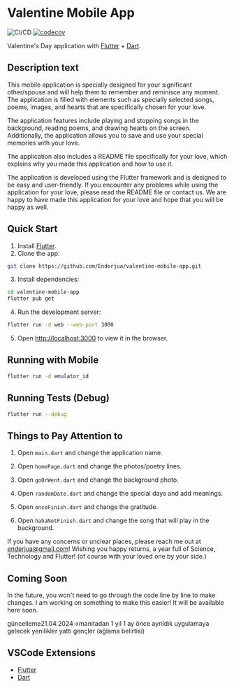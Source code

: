 # Valentine Mobile App

![CI/CD](https://github.com/dominicarrojado/hashtag-interactive-valentines-day-card-app/workflows/CI/CD/badge.svg) [![codecov](https://codecov.io/github/dominicarrojado/hashtag-interactive-valentines-day-card-app/branch/develop/graph/badge.svg?token=V5QRH2QTM4)](https://codecov.io/github/dominicarrojado/hashtag-interactive-valentines-day-card-app)

Valentine's Day application with [Flutter](https://flutter.dev/) + [Dart](https://www.dart.dev/).

## Description text

This mobile application is specially designed for your significant other/spouse and will help them to remember and reminisce any moment. The application is filled with elements such as specially selected songs, poems, images, and hearts that are specifically chosen for your love.

The application features include playing and stopping songs in the background, reading poems, and drawing hearts on the screen. Additionally, the application allows you to save and use your special memories with your love.

The application also includes a README file specifically for your love, which explains why you made this application and how to use it.

The application is developed using the Flutter framework and is designed to be easy and user-friendly. If you encounter any problems while using the application for your love, please read the README file or contact us. We are happy to have made this application for your love and hope that you will be happy as well.

## Quick Start

1. Install [Flutter](https://flutter.dev/).
2. Clone the app:

```bash
git clone https://github.com/Enderjua/valentine-mobile-app.git
```

3. Install dependencies:

```bash
cd valentine-mobile-app
flutter pub get
```

4. Run the development server:

```bash
flutter run -d web --web-port 3000
```

5. Open [http://localhost:3000](http://localhost:3000) to view it in the browser.

## Running with Mobile

```bash
flutter run -d emulator_id
```

## Running Tests (Debug)

```bash
flutter run --debug
```

## Things to Pay Attention to

1. Open `main.dart` and change the application name.

2. Open `homePage.dart` and change the photos/poetry lines.

3. Open `goOrWent.dart` and change the background photo.

4. Open `randomDate.dart` and change the special days and add meanings.

5. Open `onceFinish.dart` and change the gratitude.

6. Open `hahaNotFinish.dart` and change the song that will play in the background.

If you have any concerns or unclear places, please reach me out at enderjua@gmail.com! Wishing you happy returns, a year full of Science, Technology and Flutter! (of course with your loved one by your side.)

## Coming Soon

In the future, you won't need to go through the code line by line to make changes. I am working on something to make this easier! It will be available here soon.

güncelleme21.04.2024->manitadan 1 yıl 1 ay önce ayrıldık uygulamaya gelecek yenilikler yattı gençler
(ağlama belirtisi)

## VSCode Extensions

- [Flutter](https://marketplace.visualstudio.com/items?itemName=Dart-Code.flutter)
- [Dart](https://marketplace.visualstudio.com/items?itemName=Dart-Code.dart-code)
